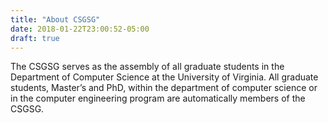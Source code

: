 ```yaml
---
title: "About CSGSG"
date: 2018-01-22T23:00:52-05:00
draft: true
---
```


The CSGSG serves as the assembly of all graduate students in the Department of Computer Science at the University of Virginia. All graduate students, Master’s and PhD, within the department of computer science or in the computer engineering program are automatically members of the CSGSG.
